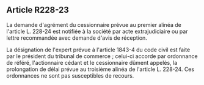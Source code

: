Article R228-23
----
La demande d'agrément du cessionnaire prévue au premier alinéa de l'article L.
228-24 est notifiée à la société par acte extrajudiciaire ou par lettre
recommandée avec demande d'avis de réception.

La désignation de l'expert prévue à l'article 1843-4 du code civil est faite par
le président du tribunal de commerce ; celui-ci accorde par ordonnance de
référé, l'actionnaire cédant et le cessionnaire dûment appelés, la prolongation
de délai prévue au troisième alinéa de l'article L. 228-24. Ces ordonnances ne
sont pas susceptibles de recours.
